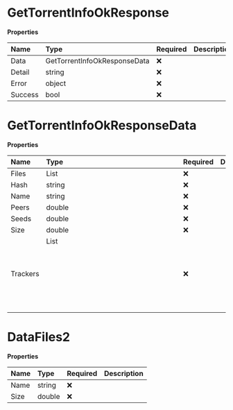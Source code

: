 # GetTorrentInfoOkResponse

**Properties**

| Name    | Type                         | Required | Description |
| :------ | :--------------------------- | :------- | :---------- |
| Data    | GetTorrentInfoOkResponseData | ❌       |             |
| Detail  | string                       | ❌       |             |
| Error   | object                       | ❌       |             |
| Success | bool                         | ❌       |             |

# GetTorrentInfoOkResponseData

**Properties**

| Name     | Type             | Required | Description |
| :------- | :--------------- | :------- | :---------- |
| Files    | List<DataFiles2> | ❌       |             |
| Hash     | string           | ❌       |             |
| Name     | string           | ❌       |             |
| Peers    | double           | ❌       |             |
| Seeds    | double           | ❌       |             |
| Size     | double           | ❌       |             |
| Trackers | List<object>     | ❌       |             |

# DataFiles2

**Properties**

| Name | Type   | Required | Description |
| :--- | :----- | :------- | :---------- |
| Name | string | ❌       |             |
| Size | double | ❌       |             |
